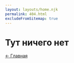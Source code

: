 ```yaml
---
layout: layouts/home.njk
permalink: 404.html
excludeFromSitemap: true
---
```

# Тут ничего нет

<p><a href="{{ '/' | url }}">← Главная</a></p>
